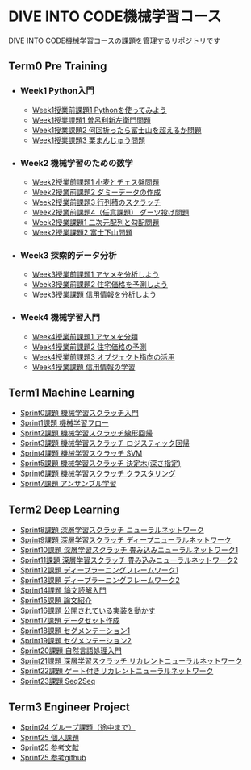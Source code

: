 # DIVE INTO CODE機械学習コース

DIVE INTO CODE機械学習コースの課題を管理するリポジトリです


## Term0 Pre Training

- ### Week1 Python入門
  - [Week1授業前課題1 Pythonを使ってみよう](https://github.com/shibata0827/diveintocode-ml/blob/master/week1/week1-work1.ipynb)
  - [Week1授業課題1 曽呂利新左衛門問題](https://github.com/shibata0827/diveintocode-ml/blob/master/week1/week1-classwork1.ipynb)
  - [Week1授業課題2 何回折ったら富士山を超えるか問題](https://github.com/shibata0827/diveintocode-ml/blob/master/week1/week1-classwork2.ipynb)
  - [Week1授業課題3 栗まんじゅう問題](https://github.com/shibata0827/diveintocode-ml/blob/master/week1/week1-classwork3.ipynb)
- ### Week2 機械学習のための数学
  - [Week2授業前課題1 小麦とチェス盤問題](https://github.com/shibata0827/diveintocode-ml/blob/master/week2/week2-work1.ipynb)
  - [Week2授業前課題2 ダミーデータの作成](https://github.com/shibata0827/diveintocode-ml/blob/master/week2/week2-work2.ipynb)
  - [Week2授業前課題3 行列積のスクラッチ](https://github.com/shibata0827/diveintocode-ml/blob/master/week2/week2-work3.ipynb)
  - [Week2授業前課題4（任意課題） ダーツ投げ問題](https://github.com/shibata0827/diveintocode-ml/blob/master/week2/week2-work4.ipynb)
  - [Week2授業課題1 二次元配列と勾配問題](https://github.com/shibata0827/diveintocode-ml/blob/master/week2/week2-classwork1.ipynb)
  - [Week2授業課題2 富士下山問題](https://github.com/shibata0827/diveintocode-ml/blob/master/week2/week2-classwork2.ipynb)
- ### Week3 探索的データ分析
  - [Week3授業前課題1 アヤメを分析しよう](https://github.com/shibata0827/diveintocode-ml/blob/master/week3/week3-work1.ipynb)
  - [Week3授業前課題2 住宅価格を予測しよう](https://github.com/shibata0827/diveintocode-ml/blob/master/week3/week3-work2.ipynb)
  - [Week3授業課題 信用情報を分析しよう](https://github.com/shibata0827/diveintocode-ml/blob/master/week3/week3-classwork1.ipynb)
- ### Week4 機械学習入門
  - [Week4授業前課題1 アヤメを分類](https://github.com/shibata0827/diveintocode-ml/blob/master/week4/week4-work1.ipynb)
  - [Week4授業前課題2 住宅価格の予測](https://github.com/shibata0827/diveintocode-ml/blob/master/week4/week4-work2.ipynb)
  - [Week4授業前課題3 オブジェクト指向の活用](https://github.com/shibata0827/diveintocode-ml/blob/master/week4/week4-work3.ipynb)
  - [Week4授業課題 信用情報の学習](https://github.com/shibata0827/diveintocode-ml/blob/master/week4/week4-classwork1.ipynb)

## Term1 Machine Learning
- [Sprint0課題 機械学習スクラッチ入門](https://github.com/shibata0827/diveintocode-ml/blob/master/term1/sprint0/sprint0-work1.ipynb)
- [Sprint1課題 機械学習フロー](https://github.com/shibata0827/diveintocode-ml/blob/master/term1/sprint1/sprint1-work1.ipynb)
- [Sprint2課題 機械学習スクラッチ線形回帰](https://github.com/shibata0827/diveintocode-ml/blob/master/term1/sprint2/sprint2-work1.ipynb)
- [Sprint3課題 機械学習スクラッチ ロジスティック回帰](https://github.com/shibata0827/diveintocode-ml/blob/master/term1/sprint3/sprint3-work1.ipynb)
- [Sprint4課題 機械学習スクラッチ SVM](https://github.com/shibata0827/diveintocode-ml/blob/master/term1/sprint4/sprint4-work1.ipynb)
- [Sprint5課題 機械学習スクラッチ 決定木(深さ指定)](https://github.com/shibata0827/diveintocode-ml/blob/master/term1/sprint5/sprint5-work1.ipynb)
- [Sprint6課題 機械学習スクラッチ クラスタリング](https://github.com/shibata0827/diveintocode-ml/blob/master/term1/sprint6/sprint6-work1.ipynb)
- [Sprint7課題 アンサンブル学習](https://github.com/shibata0827/diveintocode-ml/blob/master/term1/sprint7/sprint7-work1.ipynb)

## Term2 Deep Learning
- [Sprint8課題 深層学習スクラッチ ニューラルネットワーク](https://github.com/shibata0827/diveintocode-ml/blob/master/term2/sprint8/sprint8-work1.ipynb)
- [Sprint9課題 深層学習スクラッチ ディープニューラルネットワーク](https://github.com/shibata0827/diveintocode-ml/blob/master/term2/sprint9/sprint9-work1.ipynb)
- [Sprint10課題 深層学習スクラッチ 畳み込みニューラルネットワーク1](https://github.com/shibata0827/diveintocode-ml/blob/master/term2/sprint10/sprint10-work1.ipynb)
- [Sprint11課題 深層学習スクラッチ 畳み込みニューラルネットワーク2](https://github.com/shibata0827/diveintocode-ml/blob/master/term2/sprint11/sprint11-work1.ipynb)
- [Sprint12課題 ディープラーニングフレームワーク1](https://github.com/shibata0827/diveintocode-ml/blob/master/term2/sprint12/sprint12-work1.ipynb)
- [Sprint13課題 ディープラーニングフレームワーク2](https://github.com/shibata0827/diveintocode-ml/blob/master/term2/sprint13/sprint13-work1.ipynb)
- [Sprint14課題 論文読解入門](https://github.com/shibata0827/diveintocode-ml/blob/master/term2/sprint14/sprint14-work1.ipynb)
- [Sprint15課題 論文紹介](https://www.slideshare.net/ssuserac4d0c/3-d-object-recognition-230653065)
- [Sprint16課題 公開されている実装を動かす](https://github.com/shibata0827/diveintocode-ml/blob/master/term2/sprint16/sprint16-work1.ipynb)
- [Sprint17課題 データセット作成](https://github.com/shibata0827/diveintocode-ml/blob/master/term2/sprint17/sprint17-work1.ipynb)
- [Sprint18課題 セグメンテーション1](https://github.com/shibata0827/diveintocode-ml/blob/master/term2/sprint18/sprint18-work.ipynb)
- [Sprint19課題 セグメンテーション2](https://github.com/shibata0827/diveintocode-ml/blob/master/term2/sprint19/sprint19-work.ipynb)
- [Sprint20課題 自然言語処理入門](https://github.com/shibata0827/diveintocode-ml/blob/master/term2/sprint20/sprint20-work1.ipynb)
- [Sprint21課題 深層学習スクラッチ リカレントニューラルネットワーク](https://github.com/shibata0827/diveintocode-ml/blob/master/term2/sprint21/sprint21-work1.ipynb)
- [Sprint22課題 ゲート付きリカレントニューラルネットワーク](https://github.com/shibata0827/diveintocode-ml/blob/master/term2/sprint22/sprint22-work1.ipynb)
- [Sprint23課題 Seq2Seq](https://github.com/shibata0827/diveintocode-ml/blob/master/term2/sprint23/sprint23-work1.ipynb)


## Term3 Engineer Project
- [Sprint24 グループ課題（途中まで）](https://github.com/shibata0827/diveintocode-ml/tree/master/team_project)
- [Sprint25 個人課題](https://github.com/shibata0827/diveintocode-ml/tree/master/personal_project)
- [Sprint25 参考文献](https://arxiv.org/abs/2004.07629)
- [Sprint25 参考github](https://github.com/giannislelekas/topdown)
